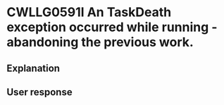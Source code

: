 # CWLLG0591I An TaskDeath exception occurred while running - abandoning the previous work.

## Explanation

## User response